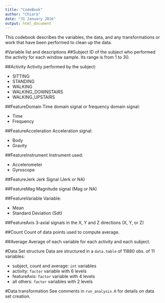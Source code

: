 ```yaml
---
title: "CodeBook"
author: "Chiara"
date: "31 January 2016"
output: html_document
---
```


This codebook describes the variables, the data, and any transformations or work that have been performed to clean up the data.

#Variable list and descriptions
##Subject
ID of the subject who performed the activity for each window sample. 
Its range is from 1 to 30.

##Activity
Activity performed by the subject:

* SITTING  
* STANDING  
* WALKING  
* WALKING_DOWNSTAIRS  
* WALKING_UPSTAIRS

##FeatureDomain
Time domain signal or frequency domain signal:

* Time
* Frequency

##FeatureAcceleration
Acceleration signal:

* Body
* Gravity

##FeatureInstrument
Instrument used:

* Accelerometer
* Gyroscope

##FeatureJerk
Jerk Signal (Jerk or NA)

##FeatureMag
Magnitude signal (Mag or NA)

##FeatureVariable
Variable:

* Mean
* Standard Deviation (Sdt)

##FeatureAxis
3-axial signals in the X, Y and Z directions (X, Y, or Z)

##Count
Count of data points used to compute average.

##Average
Average of each variable for each activity and each subject.

#Data Set structure
Data are structured in a ``data.table`` of 11880 obs. of 11 variables:

* subject, count and average: ``int`` variables
* activity: ``factor`` variable with 6 levels
* featureAxis: ``factor`` variable with 4 levels
* all others: ``factor`` variables with 2 levels

#Data transformation
See comments in ``run_analysis.R``  for details on data set creation.


